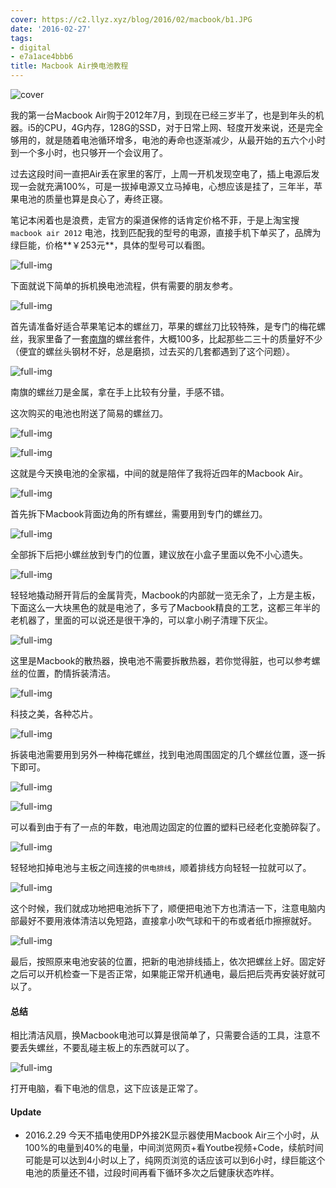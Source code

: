 ```yaml
---
cover: https://c2.llyz.xyz/blog/2016/02/macbook/b1.JPG
date: '2016-02-27'
tags:
- digital
- e7a1ace4bbb6
title: Macbook Air换电池教程
---
```


![cover](https://c2.llyz.xyz/blog/2016/02/macbook/b1.JPG)

我的第一台Macbook Air购于2012年7月，到现在已经三岁半了，也是到年头的机器。i5的CPU，4G内存，128G的SSD，对于日常上网、轻度开发来说，还是完全够用的，就是随着电池循环增多，电池的寿命也逐渐减少，从最开始的五六个小时到一个多小时，也只够开一个会议用了。

过去这段时间一直把Air丢在家里的客厅，上周一开机发现空电了，插上电源后发现一会就充满100%，可是一拔掉电源又立马掉电，心想应该是挂了，三年半，苹果电池的质量也算是良心了，寿终正寝。

笔记本闲着也是浪费，走官方的渠道保修的话肯定价格不菲，于是上淘宝搜`macbook air 2012` 电池，找到匹配我的型号的电源，直接手机下单买了，品牌为绿巨能，价格**￥253元**，具体的型号可以看图。

![full-img](https://c2.llyz.xyz/blog/2016/02/macbook/b6.JPG)

下面就说下简单的拆机换电池流程，供有需要的朋友参考。

![full-img](https://c2.llyz.xyz/blog/2016/02/macbook/b2.JPG)

首先请准备好适合苹果笔记本的螺丝刀，苹果的螺丝刀比较特殊，是专门的梅花螺丝，我家里备了一套[南旗](https://s.taobao.com/search?initiative_id=tbindexz_20160228&ie=utf8&spm=a21bo.7724922.8452-taobao-item.2&sourceId=tb.index&search_type=item&ssid=s5-e&commend=all&imgfile=&q=%E5%8D%97%E6%97%97&suggest=0_1&_input_charset=utf-8&wq=%E5%8D%97qi&suggest_query=%E5%8D%97qi&source=suggest)的螺丝套件，大概100多，比起那些二三十的质量好不少（便宜的螺丝头钢材不好，总是磨损，过去买的几套都遇到了这个问题）。

![full-img](https://c2.llyz.xyz/blog/2016/02/macbook/b3.JPG)

南旗的螺丝刀是金属，拿在手上比较有分量，手感不错。

这次购买的电池也附送了简易的螺丝刀。

![full-img](https://c2.llyz.xyz/blog/2016/02/macbook/b7.JPG)

![full-img](https://c2.llyz.xyz/blog/2016/02/macbook/b1.JPG)

这就是今天换电池的全家福，中间的就是陪伴了我将近四年的Macbook Air。

![full-img](https://c2.llyz.xyz/blog/2016/02/macbook/b4.JPG)

首先拆下Macbook背面边角的所有螺丝，需要用到专门的螺丝刀。

![full-img](https://c2.llyz.xyz/blog/2016/02/macbook/b5.JPG)

全部拆下后把小螺丝放到专门的位置，建议放在小盒子里面以免不小心遗失。

![full-img](https://c2.llyz.xyz/blog/2016/02/macbook/b8.JPG)

轻轻地撬动掰开背后的金属背壳，Macbook的内部就一览无余了，上方是主板，下面这么一大块黑色的就是电池了，多亏了Macbook精良的工艺，这都三年半的老机器了，里面的可以说还是很干净的，可以拿小刷子清理下灰尘。

![full-img](https://c2.llyz.xyz/blog/2016/02/macbook/b9.JPG)

这里是Macbook的散热器，换电池不需要拆散热器，若你觉得脏，也可以参考螺丝的位置，酌情拆装清洁。

![full-img](https://c2.llyz.xyz/blog/2016/02/macbook/b10.JPG)

科技之美，各种芯片。

![full-img](https://c2.llyz.xyz/blog/2016/02/macbook/b11.JPG)

拆装电池需要用到另外一种梅花螺丝，找到电池周围固定的几个螺丝位置，逐一拆下即可。

![full-img](https://c2.llyz.xyz/blog/2016/02/macbook/b12.JPG)

![full-img](https://c2.llyz.xyz/blog/2016/02/macbook/b13.JPG)

可以看到由于有了一点的年数，电池周边固定的位置的塑料已经老化变脆碎裂了。

![full-img](https://c2.llyz.xyz/blog/2016/02/macbook/b14.JPG)

轻轻地扣掉电池与主板之间连接的`供电排线`，顺着排线方向轻轻一拉就可以了。

![full-img](https://c2.llyz.xyz/blog/2016/02/macbook/b15.JPG)

这个时候，我们就成功地把电池拆下了，顺便把电池下方也清洁一下，注意电脑内部最好不要用液体清洁以免短路，直接拿小吹气球和干的布或者纸巾擦擦就好。

![full-img](https://c2.llyz.xyz/blog/2016/02/macbook/b17.JPG)

最后，按照原来电池安装的位置，把新的电池排线插上，依次把螺丝上好。固定好之后可以开机检查一下是否正常，如果能正常开机通电，最后把后壳再安装好就可以了。

#### 总结

相比清洁风扇，换Macbook电池可以算是很简单了，只需要合适的工具，注意不要丢失螺丝，不要乱碰主板上的东西就可以了。

![full-img](https://c2.llyz.xyz/blog/2016/02/macbook/b18.png)

打开电脑，看下电池的信息，这下应该是正常了。

#### Update

- 2016.2.29 今天不插电使用DP外接2K显示器使用Macbook Air三个小时，从100%的电量到40%的电量，中间浏览网页+看Youtbe视频+Code，续航时间可能是可以达到4小时以上了，纯网页浏览的话应该可以到6小时，绿巨能这个电池的质量还不错，过段时间再看下循环多次之后健康状态咋样。
